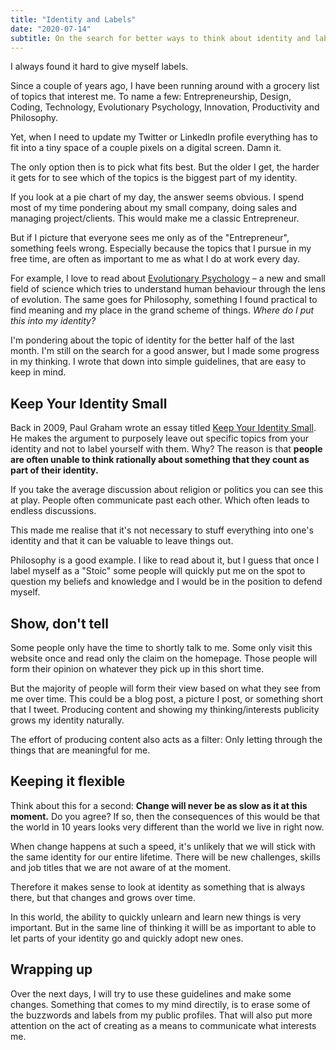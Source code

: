 ```yaml
---
title: "Identity and Labels"
date: "2020-07-14"
subtitle: On the search for better ways to think about identity and labels
---
```


I always found it hard to give myself labels.

Since a couple of years ago, I have been running around with a grocery list of topics that interest me. To name a few: Entrepreneurship, Design, Coding, Technology, Evolutionary Psychology, Innovation, Productivity and Philosophy.

Yet, when I need to update my Twitter or LinkedIn profile everything has to fit into a tiny space of a couple pixels on a digital screen. Damn it.

The only option then is to pick what fits best. But the older I get, the harder it gets for to see which of the topics is the biggest part of my identity.

If you look at a pie chart of my day, the answer seems obvious. I spend most of my time pondering about my small company, doing sales and managing project/clients. This would make me a classic Entrepreneur.

But if I picture that everyone sees me only as of the "Entrepreneur", something feels wrong. Especially because the topics that I pursue in my free time, are often as important to me as what I do at work every day.

For example, I love to read about [Evolutionary Psychology](https://www.cep.ucsb.edu/primer.html) – a new and small field of science which tries to understand human behaviour through the lens of evolution. The same goes for Philosophy, something I found practical to find meaning and my place in the grand scheme of things. _Where do I put this into my identity?_

I'm pondering about the topic of identity for the better half of the last month. I'm still on the search for a good answer, but I made some progress in my thinking. I wrote that down into simple guidelines, that are easy to keep in mind.

## Keep Your Identity Small

Back in 2009, Paul Graham wrote an essay titled [Keep Your Identity Small](http://www.paulgraham.com/identity.html). He makes the argument to purposely leave out specific topics from your identity and not to label yourself with them. Why? The reason is that **people are often unable to think rationally about something that they count as part of their identity.**

If you take the average discussion about religion or politics you can see this at play. People often communicate past each other. Which often leads to endless discussions.

This made me realise that it's not necessary to stuff everything into one's identity and that it can be valuable to leave things out.

Philosophy is a good example. I like to read about it, but I guess that once I label myself as a "Stoic" some people will quickly put me on the spot to question my beliefs and knowledge and I would be in the position to defend myself.

## Show, don't tell

Some people only have the time to shortly talk to me. Some only visit this website once and read only the claim on the homepage. Those people will form their opinion on whatever they pick up in this short time.

But the majority of people will form their view based on what they see from me over time. This could be a blog post, a picture I post, or something short that I tweet. Producing content and showing my thinking/interests publicity grows my identity naturally.

The effort of producing content also acts as a filter: Only letting through the things that are meaningful for me.

## Keeping it flexible

Think about this for a second: **Change will never be as slow as it at this moment.** Do you agree? If so, then the consequences of this would be that the world in 10 years looks very different than the world we live in right now.

When change happens at such a speed, it's unlikely that we will stick with the same identity for our entire lifetime. There will be new challenges, skills and job titles that we are not aware of at the moment.

Therefore it makes sense to look at identity as something that is always there, but that changes and grows over time.

In this world, the ability to quickly unlearn and learn new things is very important. But in the same line of thinking it willl be as important to able to let parts of your identity go and quickly adopt new ones.

## Wrapping up

Over the next days, I will try to use these guidelines and make some changes. Something that comes to my mind directily, is to erase some of the buzzwords and labels from my public profiles. That will also put more attention on the act of creating as a means to communicate what interests me.
